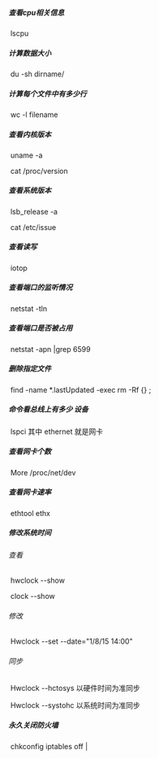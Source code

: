 ##### 查看cpu相关信息

​	lscpu

##### 计算数据大小

​	du   -sh  dirname/  

##### 计算每个文件中有多少行

​	wc -l   filename 

##### 查看内核版本

​	uname -a   

​	cat   /proc/version

##### 查看系统版本

​	lsb_release   -a   

​	cat   /etc/issue 

##### 查看读写

​	iotop

##### 查看端口的监听情况

​	netstat   -tln 

##### 查看端口是否被占用

​	netstat   -apn \|grep 6599

##### 删除指定文件

​	find  -name    *.lastUpdated -exec rm -Rf {} \;

##### 命令看总线上有多少 设备 

​	lspci   其中   ethernet 就是网卡

##### 查看网卡个数

​	More   /proc/net/dev

##### 查看网卡速率

​	ethtool ethx

##### 修改系统时间

###### 查看

​	hwclock    --show

​	clock  --show

###### 修改

​	Hwclock   --set --date="1/8/15 14:00"

###### 同步

​	Hwclock   --hctosys  以硬件时间为准同步

​	Hwclock   --systohc 以系统时间为准同步

##### 永久关闭防火墙

​	chkconfig iptables   off                                     |